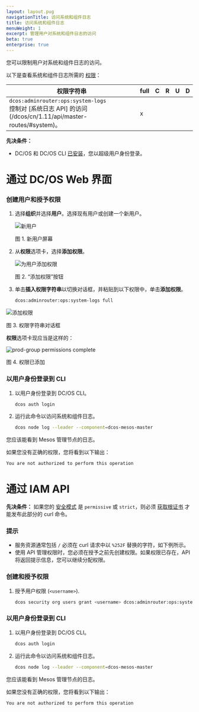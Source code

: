 ```yaml
---
layout: layout.pug
navigationTitle: 访问系统和组件日志 
title: 访问系统和组件日志 
menuWeight: 1
excerpt: 管理用户对系统和组件日志的访问
beta: true
enterprise: true
---
```


您可以限制用户对系统和组件日志的访问。

以下是查看系统和组件日志所需的 [权限](/dcos/cn/1.11/security/ent/perms-reference/)：

| 权限字符串 | full | C | R | U | D |
|----------------------------|------|---|---|---|---|
| `dcos:adminrouter:ops:system-logs` <br>控制对 [系统日志 API] 的访问(/dcos/cn/1.11/api/master-routes/#system)。| x | | | | |

**先决条件：**

- DC/OS 和 DC/OS CLI [已安装](/dcos/cn/1.11/installing/)，您以超级用户身份登录。

# 通过 DC/OS Web 界面

### 创建用户和授予权限

1. 选择**组织**并选择**用户**。选择现有用户或创建一个新用户。

   ![新用户](/dcos/cn/1.11/img/new-user-generic.png)

   图 1. 新用户屏幕

1. 从**权限**选项卡，选择**添加权限**。

   ![为用户添加权限](/dcos/cn/1.11/img/permission-user.png)

   图 2. “添加权限”按钮

1. 单击**插入权限字符串**以切换对话框，并粘贴到以下权限中，单击**添加权限**。

    ```bash
    dcos:adminrouter:ops:system-logs full
    ```

 ![添加权限](/dcos/cn/1.11/img/comp-log-perms.png)

 图 3. 权限字符串对话框

 **权限**选项卡现应当是这样的：

 ![prod-group permissions complete](/dcos/cn/1.11/img/comp-log-perms-done.png)

 图 4. 权限已添加

### <a name="verify-perms"></a>以用户身份登录到 CLI

1. 以用户身份登录到 DC/OS CLI。

   ```bash
   dcos auth login
   ```

1. 运行此命令以访问系统和组件日志。

   ```bash
   dcos node log --leader --component=dcos-mesos-master
   ```

 您应该能看到 Mesos 管理节点的日志。

 如果您没有正确的权限，您将看到以下输出：

   ```bash
   You are not authorized to perform this operation
   ```

# 通过 IAM API

**先决条件：**
如果您的 [安全模式](/dcos/cn/1.11/security/ent/#security-modes) 是 `permissive` 或 `strict`，则必须 [获取根证书](/dcos/cn/1.11/security/ent/tls-ssl/get-cert/) 才能发布此部分的 curl 命令。

### 提示

- 服务资源通常包括 `/` 必须在 curl 请求中以 `%252F` 替换的字符，如下例所示。
- 使用 API 管理权限时，您必须在授予之前先创建权限。如果权限已存在，API 将返回提示信息，您可以继续分配权限。

### <a name="grant-perm"></a>创建和授予权限

1. 授予用户权限 (`<username>`).

   ```bash
   dcos security org users grant <username> dcos:adminrouter:ops:system-logs full --description "Grants access to system and component logs."
   ```

### <a name="verify-perms"></a>以用户身份登录到 CLI

1. 以用户身份登录到 DC/OS CLI。

   ```bash
   dcos auth login
   ```

1. 运行此命令以访问系统和组件日志。

   ```bash
   dcos node log --leader --component=dcos-mesos-master
   ```

 您应该能看到 Mesos 管理节点的日志。

 如果您没有正确的权限，您将看到以下输出：

   ```bash
   You are not authorized to perform this operation
   ```
